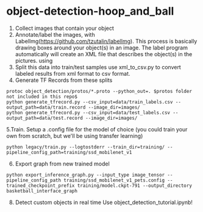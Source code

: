 # object-detection-hoop_and_ball
1. Collect images that contain your object
2. Annotate/label the images, with LabelImg(https://github.com/tzutalin/labelImg). This process is basically drawing boxes around your object(s) in an image. The label program automatically will create an XML file that describes the object(s) in the pictures.
  using 
3. Split this data into train/test samples
use xml_to_csv.py to convert labeled results from xml format to csv format.
4. Generate TF Records from these splits
``` 
protoc object_detection/protos/*.proto --python_out=. $protos folder not included in this repo$
python generate_tfrecord.py --csv_input=data/train_labels.csv --output_path=data/train.record --image_dir=images/
python generate_tfrecord.py --csv_input=data/test_labels.csv --output_path=data/test.record --image_dir=images/
```
5.Train. Setup a .config file for the model of choice (you could train your own from scratch, but we'll be using transfer learning)
```
python legacy/train.py --logtostderr --train_dir=training/ --pipeline_config_path=training/ssd_mobilenet_v1
```
6. Export graph from new trained model
```
python export_inference_graph.py --input_type image_tensor --pipeline_config_path training/ssd_mobilenet_v1_pets.config --trained_checkpoint_prefix training/model.ckpt-791 --output_directory basketball_interface_graph
```
8. Detect custom objects in real time
Use object_detection_tutorial.ipynb!

